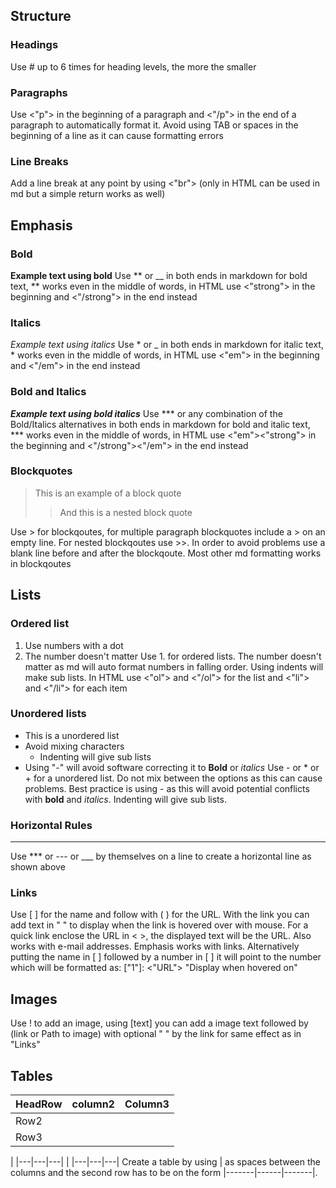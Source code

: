 ## Structure
### Headings
Use # up to 6 times for heading levels, the more the smaller
### Paragraphs 
Use <"p"> in the beginning of a paragraph and <"/p"> in the end of a paragraph to automatically format it.
Avoid using TAB or spaces in the beginning of a line as it can cause formatting errors
### Line Breaks
Add a line break at any point by using <"br"> (only in HTML can be used in md but a simple return works as well)
## Emphasis
### Bold
**Example text using bold**
Use ** or __ in both ends in markdown for bold text, ** works even in the middle of words, in HTML use <"strong"> in the beginning and <"/strong"> in the end instead
### Italics
*Example text using italics*
Use * or _ in both ends in markdown for italic text, * works even in the middle of words, in HTML use <"em"> in the beginning and <"/em"> in the end instead
### Bold and Italics
***Example text using bold italics***
Use ***  or any combination of the Bold/Italics alternatives in both ends in markdown for bold and italic text, *** works even in the middle of words, in HTML use <"em"><"strong"> in the beginning and <"/strong"><"/em"> in the end instead
### Blockquotes
>This is an example of a block quote
>>And this is a nested block quote

Use > for blockqoutes, for multiple paragraph blockquotes include a > on an empty line. For nested blockqoutes use >>. In order to avoid problems use a blank line before and after the blockqoute.
Most other md formatting works in blockqoutes
## Lists
### Ordered list
1. Use numbers with a dot
2. The number doesn't matter
Use 1. for ordered lists. The number doesn't matter as md will auto format numbers in falling order. Using indents will make sub lists. In HTML use <"ol"> and <"/ol"> for the list and <"li"> and <"/li"> for each item
### Unordered lists
- This is a unordered list
- Avoid mixing characters 
	- Indenting will give sub lists
- Using "-" will avoid software correcting it to **Bold** or *italics*
Use - or * or + for a unordered list. Do not mix between the options as this can cause problems. Best practice is using - as this will avoid potential conflicts with **bold** and *italics*. Indenting will give sub lists.
### Horizontal Rules

___

Use *** or --- or ___ by themselves on a line to create a horizontal line as shown above
### Links
Use [ ] for the name and follow with ( ) for the URL. With the link you can add text in " " to display when the link is hovered over with mouse. For a quick link enclose the URL in < >, the displayed text will be the URL. Also works with e-mail addresses. Emphasis works with links.
Alternatively putting the name in [ ] followed by a number in [ ] it will point to the number which will be formatted as: ["1"]: <"URL"> "Display when hovered on"
## Images
Use ! to add an image, using [text] you can add a image text followed by (link or Path to image) with optional " " by the link for same effect as in "Links"




## Tables
| HeadRow | column2 | Column3 |
| ------- | ------- | ------- |
| Row2    |         |         |
| Row3    |         |         |
|
|---|---|---|
|
|---|---|---|
Create a table by using | as spaces between the columns and the second row has to be on the form |-------|------|-------|. 